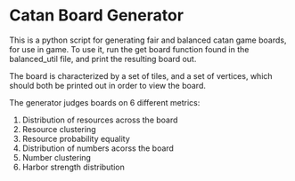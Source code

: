 # Catan Board Generator

This is a python script for generating fair and balanced catan game boards, for use in game. To use it, run the get board function found in the balanced_util file, and print the resulting board out. 

The board is characterized by a set of tiles, and a set of vertices, which should both be printed out in order to view the board. 

The generator judges boards on 6 different metrics:
1. Distribution of resources across the board
2. Resource clustering
3. Resource probability equality
4. Distribution of numbers acorss the board
5. Number clustering
6. Harbor strength distribution
